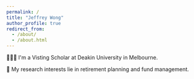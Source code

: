 ```yaml
---
permalink: /
title: "Jeffrey Wong"
author_profile: true
redirect_from: 
  - /about/
  - /about.html
---
```


👨🏻‍💻 I'm a Visting Scholar at Deakin University in Melbourne. 

🔬 My research interests lie in retirement planning and fund management.
